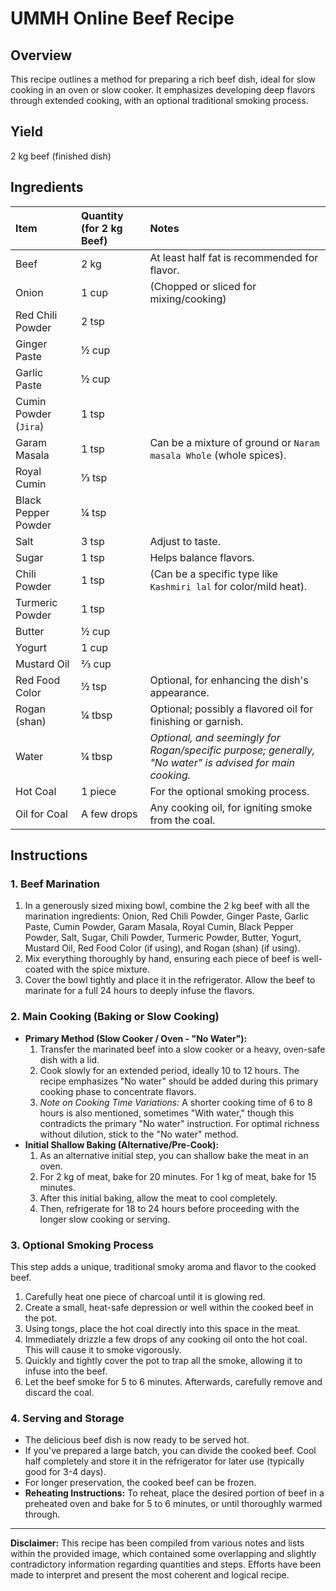 # UMMH Online Beef Recipe

## Overview
This recipe outlines a method for preparing a rich beef dish, ideal for slow cooking in an oven or slow cooker. It emphasizes developing deep flavors through extended cooking, with an optional traditional smoking process.

## Yield
2 kg beef (finished dish)

## Ingredients

| Item                  | Quantity (for 2 kg Beef) | Notes                                                               |
| :-------------------- | :----------------------- | :------------------------------------------------------------------ |
| Beef                  | 2 kg                     | At least half fat is recommended for flavor.                        |
| Onion                 | 1 cup                    | (Chopped or sliced for mixing/cooking)                              |
| Red Chili Powder      | 2 tsp                    |                                                                     |
| Ginger Paste          | ½ cup                    |                                                                     |
| Garlic Paste          | ½ cup                    |                                                                     |
| Cumin Powder (`Jira`) | 1 tsp                    |                                                                     |
| Garam Masala          | 1 tsp                    | Can be a mixture of ground or `Naram masala Whole` (whole spices).  |
| Royal Cumin           | ⅓ tsp                    |                                                                     |
| Black Pepper Powder   | ¼ tsp                    |                                                                     |
| Salt                  | 3 tsp                    | Adjust to taste.                                                    |
| Sugar                 | 1 tsp                    | Helps balance flavors.                                              |
| Chili Powder          | 1 tsp                    | (Can be a specific type like `Kashmiri lal` for color/mild heat).   |
| Turmeric Powder       | 1 tsp                    |                                                                     |
| Butter                | ½ cup                    |                                                                     |
| Yogurt                | 1 cup                    |                                                                     |
| Mustard Oil           | ⅔ cup                    |                                                                     |
| Red Food Color        | ½ tsp                    | Optional, for enhancing the dish's appearance.                      |
| Rogan (shan)          | ¼ tbsp                   | Optional; possibly a flavored oil for finishing or garnish.         |
| Water                 | ¼ tbsp                   | *Optional, and seemingly for Rogan/specific purpose; generally, "No water" is advised for main cooking.* |
| Hot Coal              | 1 piece                  | For the optional smoking process.                                   |
| Oil for Coal          | A few drops              | Any cooking oil, for igniting smoke from the coal.                  |

## Instructions

### 1. Beef Marination
1.  In a generously sized mixing bowl, combine the 2 kg beef with all the marination ingredients: Onion, Red Chili Powder, Ginger Paste, Garlic Paste, Cumin Powder, Garam Masala, Royal Cumin, Black Pepper Powder, Salt, Sugar, Chili Powder, Turmeric Powder, Butter, Yogurt, Mustard Oil, Red Food Color (if using), and Rogan (shan) (if using).
2.  Mix everything thoroughly by hand, ensuring each piece of beef is well-coated with the spice mixture.
3.  Cover the bowl tightly and place it in the refrigerator. Allow the beef to marinate for a full 24 hours to deeply infuse the flavors.

### 2. Main Cooking (Baking or Slow Cooking)
* **Primary Method (Slow Cooker / Oven - "No Water"):**
    1.  Transfer the marinated beef into a slow cooker or a heavy, oven-safe dish with a lid.
    2.  Cook slowly for an extended period, ideally 10 to 12 hours. The recipe emphasizes "No water" should be added during this primary cooking phase to concentrate flavors.
    3.  *Note on Cooking Time Variations:* A shorter cooking time of 6 to 8 hours is also mentioned, sometimes "With water," though this contradicts the primary "No water" instruction. For optimal richness without dilution, stick to the "No water" method.
* **Initial Shallow Baking (Alternative/Pre-Cook):**
    1.  As an alternative initial step, you can shallow bake the meat in an oven.
    2.  For 2 kg of meat, bake for 20 minutes. For 1 kg of meat, bake for 15 minutes.
    3.  After this initial baking, allow the meat to cool completely.
    4.  Then, refrigerate for 18 to 24 hours before proceeding with the longer slow cooking or serving.

### 3. Optional Smoking Process
This step adds a unique, traditional smoky aroma and flavor to the cooked beef.
1.  Carefully heat one piece of charcoal until it is glowing red.
2.  Create a small, heat-safe depression or well within the cooked beef in the pot.
3.  Using tongs, place the hot coal directly into this space in the meat.
4.  Immediately drizzle a few drops of any cooking oil onto the hot coal. This will cause it to smoke vigorously.
5.  Quickly and tightly cover the pot to trap all the smoke, allowing it to infuse into the beef.
6.  Let the beef smoke for 5 to 6 minutes. Afterwards, carefully remove and discard the coal.

### 4. Serving and Storage
* The delicious beef dish is now ready to be served hot.
* If you've prepared a large batch, you can divide the cooked beef. Cool half completely and store it in the refrigerator for later use (typically good for 3-4 days).
* For longer preservation, the cooked beef can be frozen.
* **Reheating Instructions:** To reheat, place the desired portion of beef in a preheated oven and bake for 5 to 6 minutes, or until thoroughly warmed through.

---
**Disclaimer:** This recipe has been compiled from various notes and lists within the provided image, which contained some overlapping and slightly contradictory information regarding quantities and steps. Efforts have been made to interpret and present the most coherent and logical recipe.